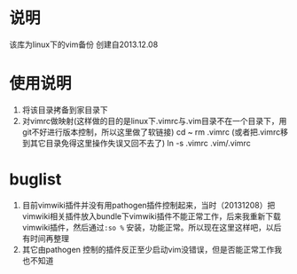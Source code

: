 # 说明
该库为linux下的vim备份 创建自2013.12.08

# 使用说明
1. 将该目录拷备到家目录下 
2. 对vimrc做映射(这样做的目的是linux下.vimrc与.vim目录不在一个目录下，用git不好进行版本控制，所以这里做了软链接)
    cd ~
	rm .vimrc (或者把.vimrc移到其它目录免得这里操作失误又回不去了)
	ln -s .vimrc .vim/.vimrc


# buglist
1. 目前vimwiki插件并没有用pathogen插件控制起来，当时（20131208）把vimwiki相关插件放入bundle下vimwiki插件不能正常工作，后来我重新下载vimwiki插件，然后通过`:so %` 安装，功能正常。所以现在这里这样吧，以后有时间再整理
2. 其它由pathogen 控制的插件反正至少启动vim没错误，但是否能正常工作我也不知道
